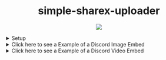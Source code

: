 <h1 align="center"> simple-sharex-uploader </h1>
<p align="center"><img src="https://i.ibb.co/8P7NCFQ/image.png"></p>
<details>
<summary>Setup</summary>
<ol>
  <li>Extract the files and upload them to your host.</li>
  <li>Customize the settings in the config.json file according to your preferences.</li>
  <li>Ensure that you set a secure value for the "main" key in the config.json file.</li>
  <li>Add your domain and your upload key to example.sxcu<li>
  <li>Open the example.sxcu file and modify the domain in the "RequestURL" section to match your own domain.</li>
  <li>Open the main window of sharex</li>
  <li>Click on Destinations -> Custom Uploader Settings...</li>
  <li>Click on Import -> From file.. and select the example.sxcu </li>
  <li>To run the ShareX Go Server as a system service:</li>
    <ul>
      <li>Copy the provided systemd service file content to your clipboard.</li>
      <li>Open a terminal and type: <code>sudo nano /etc/systemd/system/sharex-go.service</code></li>
      <li>Paste the contents into the nano text editor.</li>
      <li>Customize the executable path and working directory in the systemd service file. Modify the <code>ExecStart</code> and <code>WorkingDirectory</code> directives accordingly.</li>
      <li>Save the file by pressing <code>Ctrl + O</code>, then press <code>Enter</code> to confirm. Exit nano by pressing <code>Ctrl + X</code>.</li>
      <li>Reload systemd to load the new service: <code>sudo systemctl daemon-reload</code></li>
      <li>Enable the service to start on boot: <code>sudo systemctl enable sharex-go</code></li>
      <li>Start the service: <code>sudo systemctl start sharex-go</code></li>
    </ul>
</ol>
</details>


<details>
<summary>Click here to see a Example of a Discord Image Embed</summary>
<img src="https://i.ibb.co/zH21Jsp/image.png">
</details>
<details>
<summary>Click here to see a Example of a Discord Video Embed</summary>
<img src="https://i.ibb.co/Xs0SkmC/image.png">
</details>
